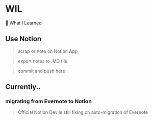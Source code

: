 # WIL
📖 What I Learned 

## Use Notion
> scrap or note on Notion App

> export notes to .MD file

> commit and push here

## Currently..

### migrating from Evernote to Notion
> Official Notion Dev is still fixing on auto-migration of Evernote
